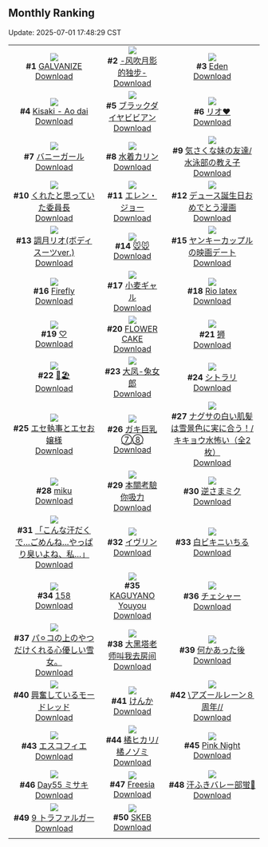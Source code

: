 ## Monthly Ranking
Update: 2025-07-01 17:48:29 CST

|      |      |      |
| :----: | :----: | :----: |
| ![](https://i.pixiv.re/c/240x480/img-master/img/2025/06/03/00/00/01/131113606_p0_master1200.jpg)<br>**#1** [GALVANIZE](https://www.pixiv.net/artworks/131113606)<br>[Download](https://i.pixiv.re/img-original/img/2025/06/03/00/00/01/131113606_p0.png) | ![](https://i.pixiv.re/c/240x480/img-master/img/2025/06/03/00/02/32/131114090_p0_master1200.jpg)<br>**#2** [-风吹月影的独步-](https://www.pixiv.net/artworks/131114090)<br>[Download](https://i.pixiv.re/img-original/img/2025/06/03/00/02/32/131114090_p0.jpg) | ![](https://i.pixiv.re/c/240x480/img-master/img/2025/06/03/18/18/47/131135880_p0_master1200.jpg)<br>**#3** [Eden](https://www.pixiv.net/artworks/131135880)<br>[Download](https://i.pixiv.re/img-original/img/2025/06/03/18/18/47/131135880_p0.jpg) |
| ![](https://i.pixiv.re/c/240x480/img-master/img/2025/06/03/12/30/06/131128339_p0_master1200.jpg)<br>**#4** [Kisaki - Ao dai](https://www.pixiv.net/artworks/131128339)<br>[Download](https://i.pixiv.re/img-original/img/2025/06/03/12/30/06/131128339_p0.jpg) | ![](https://i.pixiv.re/c/240x480/img-master/img/2025/06/01/00/00/15/131031517_p0_master1200.jpg)<br>**#5** [ブラックダイヤビビアン](https://www.pixiv.net/artworks/131031517)<br>[Download](https://i.pixiv.re/img-original/img/2025/06/01/00/00/15/131031517_p0.jpg) | ![](https://i.pixiv.re/c/240x480/img-master/img/2025/06/03/17/42/54/131134625_p0_master1200.jpg)<br>**#6** [リオ❤](https://www.pixiv.net/artworks/131134625)<br>[Download](https://i.pixiv.re/img-original/img/2025/06/03/17/42/54/131134625_p0.jpg) |
| ![](https://i.pixiv.re/c/240x480/img-master/img/2025/06/02/00/22/47/131078587_p0_master1200.jpg)<br>**#7** [バニーガール](https://www.pixiv.net/artworks/131078587)<br>[Download](https://i.pixiv.re/img-original/img/2025/06/02/00/22/47/131078587_p0.png) | ![](https://i.pixiv.re/c/240x480/img-master/img/2025/06/02/00/00/09/131077169_p0_master1200.jpg)<br>**#8** [水着カリン](https://www.pixiv.net/artworks/131077169)<br>[Download](https://i.pixiv.re/img-original/img/2025/06/02/00/00/09/131077169_p0.jpg) | ![](https://i.pixiv.re/c/240x480/img-master/img/2025/06/02/17/07/35/131097533_p0_master1200.jpg)<br>**#9** [気さくな妹の友達/水泳部の教え子](https://www.pixiv.net/artworks/131097533)<br>[Download](https://i.pixiv.re/img-original/img/2025/06/02/17/07/35/131097533_p0.jpg) |
| ![](https://i.pixiv.re/c/240x480/img-master/img/2025/06/03/17/47/20/131134743_p0_master1200.jpg)<br>**#10** [くれたと思っていた委員長](https://www.pixiv.net/artworks/131134743)<br>[Download](https://i.pixiv.re/img-original/img/2025/06/03/17/47/20/131134743_p0.png) | ![](https://i.pixiv.re/c/240x480/img-master/img/2025/06/01/17/20/33/131058730_p0_master1200.jpg)<br>**#11** [エレン・ジョー](https://www.pixiv.net/artworks/131058730)<br>[Download](https://i.pixiv.re/img-original/img/2025/06/01/17/20/33/131058730_p0.png) | ![](https://i.pixiv.re/c/240x480/img-master/img/2025/06/03/06/03/37/131121820_p0_master1200.jpg)<br>**#12** [デュース誕生日おめでとう漫画](https://www.pixiv.net/artworks/131121820)<br>[Download](https://i.pixiv.re/img-original/img/2025/06/03/06/03/37/131121820_p0.png) |
| ![](https://i.pixiv.re/c/240x480/img-master/img/2025/06/04/19/00/08/131172298_p0_master1200.jpg)<br>**#13** [調月リオ(ボディスーツver.)](https://www.pixiv.net/artworks/131172298)<br>[Download](https://i.pixiv.re/img-original/img/2025/06/04/19/00/08/131172298_p0.png) | ![](https://i.pixiv.re/c/240x480/img-master/img/2025/06/03/13/56/25/131129959_p0_master1200.jpg)<br>**#14** [🐭🐭](https://www.pixiv.net/artworks/131129959)<br>[Download](https://i.pixiv.re/img-original/img/2025/06/03/13/56/25/131129959_p0.jpg) | ![](https://i.pixiv.re/c/240x480/img-master/img/2025/06/03/00/13/26/131114633_p0_master1200.jpg)<br>**#15** [ヤンキーカップルの映画デート](https://www.pixiv.net/artworks/131114633)<br>[Download](https://i.pixiv.re/img-original/img/2025/06/03/00/13/26/131114633_p0.jpg) |
| ![](https://i.pixiv.re/c/240x480/img-master/img/2025/06/03/00/13/49/131114651_p0_master1200.jpg)<br>**#16** [Firefly](https://www.pixiv.net/artworks/131114651)<br>[Download](https://i.pixiv.re/img-original/img/2025/06/03/00/13/49/131114651_p0.jpg) | ![](https://i.pixiv.re/c/240x480/img-master/img/2025/06/03/19/39/46/131138550_p0_master1200.jpg)<br>**#17** [小麦ギャル](https://www.pixiv.net/artworks/131138550)<br>[Download](https://i.pixiv.re/img-original/img/2025/06/03/19/39/46/131138550_p0.png) | ![](https://i.pixiv.re/c/240x480/img-master/img/2025/06/01/22/50/29/131073724_p0_master1200.jpg)<br>**#18** [Rio latex](https://www.pixiv.net/artworks/131073724)<br>[Download](https://i.pixiv.re/img-original/img/2025/06/01/22/50/29/131073724_p0.jpg) |
| ![](https://i.pixiv.re/c/240x480/img-master/img/2025/06/05/15/39/31/131202421_p0_master1200.jpg)<br>**#19** [♡](https://www.pixiv.net/artworks/131202421)<br>[Download](https://i.pixiv.re/img-original/img/2025/06/05/15/39/31/131202421_p0.jpg) | ![](https://i.pixiv.re/c/240x480/img-master/img/2025/06/01/00/00/08/131031445_p0_master1200.jpg)<br>**#20** [FLOWER CAKE](https://www.pixiv.net/artworks/131031445)<br>[Download](https://i.pixiv.re/img-original/img/2025/06/01/00/00/08/131031445_p0.png) | ![](https://i.pixiv.re/c/240x480/img-master/img/2025/06/02/12/38/41/131092296_p0_master1200.jpg)<br>**#21** [狮](https://www.pixiv.net/artworks/131092296)<br>[Download](https://i.pixiv.re/img-original/img/2025/06/02/12/38/41/131092296_p0.jpg) |
| ![](https://i.pixiv.re/c/240x480/img-master/img/2025/06/03/00/01/40/131114004_p0_master1200.jpg)<br>**#22** [🖤🏖️](https://www.pixiv.net/artworks/131114004)<br>[Download](https://i.pixiv.re/img-original/img/2025/06/03/00/01/40/131114004_p0.jpg) | ![](https://i.pixiv.re/c/240x480/img-master/img/2025/06/02/09/00/01/131088502_p0_master1200.jpg)<br>**#23** [大凤-兔女郎](https://www.pixiv.net/artworks/131088502)<br>[Download](https://i.pixiv.re/img-original/img/2025/06/02/09/00/01/131088502_p0.jpg) | ![](https://i.pixiv.re/c/240x480/img-master/img/2025/06/03/01/43/02/131117695_p0_master1200.jpg)<br>**#24** [シトラリ](https://www.pixiv.net/artworks/131117695)<br>[Download](https://i.pixiv.re/img-original/img/2025/06/03/01/43/02/131117695_p0.jpg) |
| ![](https://i.pixiv.re/c/240x480/img-master/img/2025/06/03/22/35/29/131145867_p0_master1200.jpg)<br>**#25** [エセ執事とエセお嬢様](https://www.pixiv.net/artworks/131145867)<br>[Download](https://i.pixiv.re/img-original/img/2025/06/03/22/35/29/131145867_p0.jpg) | ![](https://i.pixiv.re/c/240x480/img-master/img/2025/06/02/08/00/03/131087610_p0_master1200.jpg)<br>**#26** [ガキ巨乳⑦⑧](https://www.pixiv.net/artworks/131087610)<br>[Download](https://i.pixiv.re/img-original/img/2025/06/02/08/00/03/131087610_p0.jpg) | ![](https://i.pixiv.re/c/240x480/img-master/img/2025/06/01/08/00/05/131043194_p0_master1200.jpg)<br>**#27** [ナグサの白い肌髪は雪景色に実に合う！/キキョウ水怖い（全2枚）](https://www.pixiv.net/artworks/131043194)<br>[Download](https://i.pixiv.re/img-original/img/2025/06/01/08/00/05/131043194_p0.jpg) |
| ![](https://i.pixiv.re/c/240x480/img-master/img/2025/06/02/00/36/14/131079165_p0_master1200.jpg)<br>**#28** [miku](https://www.pixiv.net/artworks/131079165)<br>[Download](https://i.pixiv.re/img-original/img/2025/06/02/00/36/14/131079165_p0.jpg) | ![](https://i.pixiv.re/c/240x480/img-master/img/2025/06/02/16/59/47/131097293_p0_master1200.jpg)<br>**#29** [本關考驗你吸力](https://www.pixiv.net/artworks/131097293)<br>[Download](https://i.pixiv.re/img-original/img/2025/06/02/16/59/47/131097293_p0.jpg) | ![](https://i.pixiv.re/c/240x480/img-master/img/2025/06/04/00/00/27/131149683_p0_master1200.jpg)<br>**#30** [逆さまミク](https://www.pixiv.net/artworks/131149683)<br>[Download](https://i.pixiv.re/img-original/img/2025/06/04/00/00/27/131149683_p0.png) |
| ![](https://i.pixiv.re/c/240x480/img-master/img/2025/06/04/13/35/45/131149566_p0_master1200.jpg)<br>**#31** [「こんな汗だくで…ごめんね…やっぱり臭いよね、私…」](https://www.pixiv.net/artworks/131149566)<br>[Download](https://i.pixiv.re/img-original/img/2025/06/04/13/35/45/131149566_p0.jpg) | ![](https://i.pixiv.re/c/240x480/img-master/img/2025/06/03/00/00/12/131113704_p0_master1200.jpg)<br>**#32** [イヴリン](https://www.pixiv.net/artworks/131113704)<br>[Download](https://i.pixiv.re/img-original/img/2025/06/03/00/00/12/131113704_p0.png) | ![](https://i.pixiv.re/c/240x480/img-master/img/2025/06/03/17/24/25/131134178_p0_master1200.jpg)<br>**#33** [白ビキニいちる](https://www.pixiv.net/artworks/131134178)<br>[Download](https://i.pixiv.re/img-original/img/2025/06/03/17/24/25/131134178_p0.png) |
| ![](https://i.pixiv.re/c/240x480/img-master/img/2025/06/02/16/55/15/131097177_p0_master1200.jpg)<br>**#34** [158](https://www.pixiv.net/artworks/131097177)<br>[Download](https://i.pixiv.re/img-original/img/2025/06/02/16/55/15/131097177_p0.jpg) | ![](https://i.pixiv.re/c/240x480/img-master/img/2025/06/05/20/15/25/131210085_p0_master1200.jpg)<br>**#35** [KAGUYANO Youyou](https://www.pixiv.net/artworks/131210085)<br>[Download](https://i.pixiv.re/img-original/img/2025/06/05/20/15/25/131210085_p0.jpg) | ![](https://i.pixiv.re/c/240x480/img-master/img/2025/06/03/19/00/34/131137229_p0_master1200.jpg)<br>**#36** [チェシャー](https://www.pixiv.net/artworks/131137229)<br>[Download](https://i.pixiv.re/img-original/img/2025/06/03/19/00/34/131137229_p0.jpg) |
| ![](https://i.pixiv.re/c/240x480/img-master/img/2025/06/03/16/05/57/131130842_p0_master1200.jpg)<br>**#37** [パ⚪︎コの上のやつだけくれる心優しい雪女。](https://www.pixiv.net/artworks/131130842)<br>[Download](https://i.pixiv.re/img-original/img/2025/06/03/16/05/57/131130842_p0.jpg) | ![](https://i.pixiv.re/c/240x480/img-master/img/2025/06/03/21/11/26/131142298_p0_master1200.jpg)<br>**#38** [大黑塔老师叫我去房间](https://www.pixiv.net/artworks/131142298)<br>[Download](https://i.pixiv.re/img-original/img/2025/06/03/21/11/26/131142298_p0.jpg) | ![](https://i.pixiv.re/c/240x480/img-master/img/2025/06/02/17/10/46/131097606_p0_master1200.jpg)<br>**#39** [何かあった後](https://www.pixiv.net/artworks/131097606)<br>[Download](https://i.pixiv.re/img-original/img/2025/06/02/17/10/46/131097606_p0.jpg) |
| ![](https://i.pixiv.re/c/240x480/img-master/img/2025/06/03/07/58/41/131123635_p0_master1200.jpg)<br>**#40** [興奮しているモードレッド](https://www.pixiv.net/artworks/131123635)<br>[Download](https://i.pixiv.re/img-original/img/2025/06/03/07/58/41/131123635_p0.jpg) | ![](https://i.pixiv.re/c/240x480/img-master/img/2025/06/02/09/02/46/131088605_p0_master1200.jpg)<br>**#41** [けんか](https://www.pixiv.net/artworks/131088605)<br>[Download](https://i.pixiv.re/img-original/img/2025/06/02/09/02/46/131088605_p0.jpg) | ![](https://i.pixiv.re/c/240x480/img-master/img/2025/06/02/17/17/23/131097743_p0_master1200.jpg)<br>**#42** [\\アズールレーン８周年//](https://www.pixiv.net/artworks/131097743)<br>[Download](https://i.pixiv.re/img-original/img/2025/06/02/17/17/23/131097743_p0.jpg) |
| ![](https://i.pixiv.re/c/240x480/img-master/img/2025/06/02/00/00/10/131077180_p0_master1200.jpg)<br>**#43** [エスコフィエ](https://www.pixiv.net/artworks/131077180)<br>[Download](https://i.pixiv.re/img-original/img/2025/06/02/00/00/10/131077180_p0.jpg) | ![](https://i.pixiv.re/c/240x480/img-master/img/2025/06/03/06/16/01/131121999_p0_master1200.jpg)<br>**#44** [橘ヒカリ/橘ノゾミ](https://www.pixiv.net/artworks/131121999)<br>[Download](https://i.pixiv.re/img-original/img/2025/06/03/06/16/01/131121999_p0.png) | ![](https://i.pixiv.re/c/240x480/img-master/img/2025/06/01/01/03/39/131034944_p0_master1200.jpg)<br>**#45** [Pink Night](https://www.pixiv.net/artworks/131034944)<br>[Download](https://i.pixiv.re/img-original/img/2025/06/01/01/03/39/131034944_p0.png) |
| ![](https://i.pixiv.re/c/240x480/img-master/img/2025/06/03/05/24/49/131121275_p0_master1200.jpg)<br>**#46** [Day55 ミサキ](https://www.pixiv.net/artworks/131121275)<br>[Download](https://i.pixiv.re/img-original/img/2025/06/03/05/24/49/131121275_p0.jpg) | ![](https://i.pixiv.re/c/240x480/img-master/img/2025/06/03/05/16/16/131121186_p0_master1200.jpg)<br>**#47** [Freesia](https://www.pixiv.net/artworks/131121186)<br>[Download](https://i.pixiv.re/img-original/img/2025/06/03/05/16/16/131121186_p0.jpg) | ![](https://i.pixiv.re/c/240x480/img-master/img/2025/06/01/20/13/32/131065737_p0_master1200.jpg)<br>**#48** [汗ふきバレー部蛍🏐](https://www.pixiv.net/artworks/131065737)<br>[Download](https://i.pixiv.re/img-original/img/2025/06/01/20/13/32/131065737_p0.png) |
| ![](https://i.pixiv.re/c/240x480/img-master/img/2025/06/03/19/42/44/131138641_p0_master1200.jpg)<br>**#49** [9 トラファルガー](https://www.pixiv.net/artworks/131138641)<br>[Download](https://i.pixiv.re/img-original/img/2025/06/03/19/42/44/131138641_p0.jpg) | ![](https://i.pixiv.re/c/240x480/img-master/img/2025/06/02/20/00/10/131103223_p0_master1200.jpg)<br>**#50** [SKEB](https://www.pixiv.net/artworks/131103223)<br>[Download](https://i.pixiv.re/img-original/img/2025/06/02/20/00/10/131103223_p0.jpg) |
|      |
